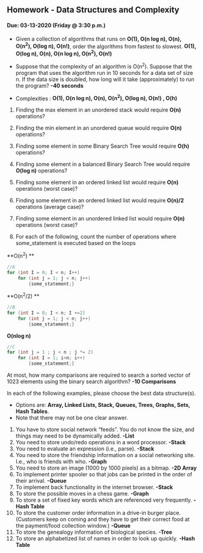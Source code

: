 ## Homework - Data Structures and Complexity
#### Due: 03-13-2020 (Friday @ 3:30 p.m.)

- Given a collection of algorithms that runs on **O(1), O(n log n), O(n), O(n<sup>2</sup>), O(log n), O(n!)**, order the algorithms from fastest to slowest.
**O(1), O(log n), O(n), O(n log n), O(n<sup>2</sup>), O(n!)**

- Suppose that the complexity of an algorithm is O(n<sup>2</sup>). Suppose that the program that uses the algorithm run in 10 seconds for a data set of size n. If the data size is doubled, how long will it take (approximately) to run the program? 
**-40 seconds**


- Complexities : **O(1), O(n log n), O(n), O(n<sup>2</sup>), O(log n), O(n!) , O(h)**
1. Finding the max element in an unordered stack would require **O(n)** operations?
2. Finding the min element in an unordered queue would require **O(n)** operations?
3. Finding some element in some Binary Search Tree would require **O(h)** operations?
4. Finding some element in a balanced Binary Search Tree would require **O(log n)** operations?
5. Finding some element in an ordered linked list would require **O(n)** operations (worst case)?
6. Finding some element in an ordered linked list would require **O(n)/2** operations (average case)?
7. Finding some element in an unordered linked list would require **O(n)** operations (worst case)?


8. For each of the following, count the number of operations where some_statement is executed based on the loops

**O(n<sup>2</sup>) **
```cpp
//A
for (int I = 0; I < n; I++)
    for (int j = 1; j < n; j++)
        {some_statement;}
```

**O(n<sup>2</sup>/2) **
```cpp
//B
for (int I = 0; I < n; I +=2)
    for (int j = 1; j < n; j++)
        {some_statement;}
```

**O(nlog n)**
```cpp 
//C
for (int j = 1 ; j < n ; j *= 2)
    for (int I = 1; i<n; i++)
        {some_statement;} 
```


At most, how many comparisons are required to search a sorted vector of 1023 elements using the binary
search algorithm?
**-10 Comparisons**

In each of the following examples, please choose the best data structure(s).
- Options are: **Array, Linked Lists, Stack, Queues, Trees, Graphs, Sets, Hash Tables**. 
- Note that there may not be one clear answer.

1. You have to store social network “feeds”. You do not know the size, and things may need to be dynamically added.
    **-List**
2. You need to store undo/redo operations in a word processor.
    **-Stack**
3. You need to evaluate an expression (i.e., parse).
    **-Stack**
4. You need to store the friendship information on a social networking site. I.e., who is friends with who.
    **-Graph**
5. You need to store an image (1000 by 1000 pixels) as a bitmap.
    **-2D Array**
6. To implement printer spooler so that jobs can be printed in the order of their arrival.
    **-Queue**
7. To implement back functionality in the internet browser.
    **-Stack**
8. To store the possible moves in a chess game.
    **-Graph**
9. To store a set of fixed key words which are referenced very frequently.
    **-Hash Table**
10. To store the customer order information in a drive-in burger place. (Customers keep on coming and they have to get their correct food at the payment/food collection window.)
    **-Queue**
11. To store the genealogy information of biological species.
    **-Tree**
12. To store an alphabetized list of names in order to look up quickly.
    **-Hash Table**
